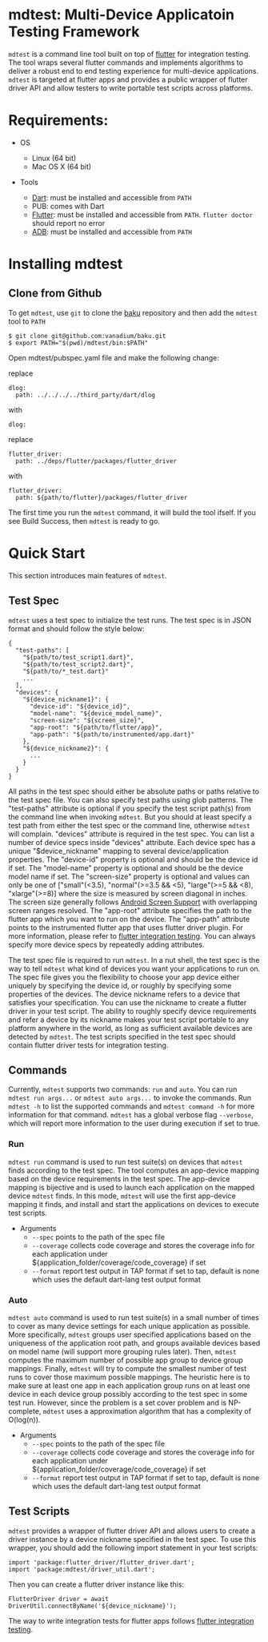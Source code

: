# mdtest: Multi-Device Applicatoin Testing Framework

`mdtest` is a command line tool built on top of [flutter](https://flutter.io/)
for integration testing.  The tool wraps several flutter commands and implements
algorithms to deliver a robust end to end testing experience for multi-device
applications.  `mdtest` is targeted at flutter apps and provides a public
wrapper of flutter driver API and allow testers to write portable test scripts
across platforms.

# Requirements:

* OS
  - Linux (64 bit)
  - Mac OS X (64 bit)
 
* Tools
  - [Dart](https://www.dartlang.org/): must be installed and accessible from
   `PATH`
  - PUB: comes with Dart
  - [Flutter](https://flutter.io/): must be installed and accessible from `PATH`.
   `flutter doctor` should report no error
  - [ADB](http://developer.android.com/tools/help/adb.html): must be installed
   and accessible from `PATH`

# Installing mdtest

## Clone from Github

To get `mdtest`, use `git` to clone the [baku](https://github.com/vanadium/baku)
repository and then add the `mdtest` tool to `PATH`

```
$ git clone git@github.com:vanadium/baku.git
$ export PATH="$(pwd)/mdtest/bin:$PATH"
```
Open mdtest/pubspec.yaml file and make the following change:

replace
 ```
 dlog:
   path: ../../../../third_party/dart/dlog
 ```
with
 ```
 dlog:
 ```
replace
 ```
 flutter_driver:
   path: ../deps/flutter/packages/flutter_driver
 ```
with
 ```
 flutter_driver:
   path: ${path/to/flutter}/packages/flutter_driver
 ```

The first time you run the `mdtest` command, it will build the tool ifself.  If
you see Build Success, then `mdtest` is ready to go.

# Quick Start

This section introduces main features of `mdtest`.

## Test Spec

`mdtest` uses a test spec to initialize the test runs.  The test spec is in JSON
format and should follow the style below:
```
{
  "test-paths": [
    "${path/to/test_script1.dart}",
    "${path/to/test_script2.dart}",
    "${path/to/*_test.dart}"
    ...
  ],
  "devices": {
    "${device_nickname1}": {
      "device-id": "${device_id}",
      "model-name": "${device_model_name}",
      "screen-size": "${screen_size}",
      "app-root": "${path/to/flutter/app}",
      "app-path": "${path/to/instrumented/app.dart}"
    },
    "${device_nickname2}": {
      ...
    }
  }
}
```

All paths in the test spec should either be absolute paths or paths relative to
the test spec file.  You can also specify test paths using glob patterns.  The
"test-paths" attribute is optional if you specify the test script path(s) from
the command line when invoking `mdtest`.  But you should at least specify a test
path from either the test spec or the command line, otherwise `mdtest` will
complain.  "devices" attribute is required in the test spec.  You can list a
number of device specs inside "devices" attribute.  Each device spec has a
unique "$device_nickname" mapping to several device/application properties.  The
"device-id" property is optional and should be the device id if set.  The
"model-name" property is optional and should be the device model name if set.
The "screen-size" property is optional and values can only be one of
["small"(<3.5), "normal"(>=3.5 && <5), "large"(>=5 && <8), "xlarge"(>=8)] where
the size is measured by screen diagonal in inches.  The screen size generally
follows
[Android Screen Support](https://developer.android.com/guide/practices/screens_support.html)
with overlapping screen ranges resolved.  The "app-root" attribute specifies the
path to the flutter app which you want to run on the device.  The "app-path"
attribute points to the instrumented flutter app that uses flutter driver
plugin.  For more information, please refer to
[flutter integration testing](https://flutter.io/testing/#integration-testing).
You can always specify more device specs by repeatedly adding attributes.

The test spec file is required to run `mdtest`.  In a nut shell, the test spec
is the way to tell `mdtest` what kind of devices you want your applications to
run on.  The spec file gives you the flexibility to choose your app device
either uniquely by specifying the device id, or roughly by specifying some
properties of the devices.  The device nickname refers to a device that
satisfies your specification.  You can use the nickname to create a flutter
driver in your test script.  The ability to roughly specify device requirements
and refer a device by its nickname makes your test script portable to any
platform anywhere in the world, as long as sufficient available devices are
detected by `mdtest`.  The test scripts specified in the test spec should
contain flutter driver tests for integration testing.

## Commands

Currently, `mdtest` supports two commands: `run` and `auto`.  You can run
`mdtest run args...` or `mdtest auto args...` to invoke the commands.  Run
`mdtest -h` to list the supported commands and `mdtest command -h` for more
information for that command.  `mdtest` has a global verbose flag `--verbose`,
which will report more information to the user during execution if set to true.

### Run

`mdtest run` command is used to run test suite(s) on devices that `mdtest` finds
according to the test spec.  The tool computes an app-device mapping based on
the device requirements in the test spec.  The app-device mapping is bijective
and is used to launch each application on the mapped device `mdtest` finds.  In
this mode, `mdtest` will use the first app-device mapping it finds, and install
and start the applications on devices to execute test scripts.

* Arguments
  - `--spec` points to the path of the spec file
  - `--coverage` collects code coverage and stores the coverage info for each
   application under ${application_folder/coverage/code_coverage} if set
  - `--format` report test output in TAP format if set to tap, default is none
   which uses the default dart-lang test output format

### Auto

`mdtest auto` command is used to run test suite(s) in a small number of times to
cover as many device settings for each unique application as possible.  More
specifically, `mdtest` groups user specified applications based on the
uniqueness of the application root path, and groups available devices based on
model name (will support more grouping rules later).  Then, `mdtest` computes
the maximum number of possible app group to device group mappings.  Finally,
`mdtest` will try to compute the smallest number of test runs to cover those
maximum possible mappings.  The heuristic here is to make sure at least one app
in each application group runs on at least one device in each device group
possibly according to the test spec in some test run.  However, since the
problem is a set cover problem and is NP-complete, `mdtest` uses a approximation
algorithm that has a complexity of O(log(n)).

* Arguments
  - `--spec` points to the path of the spec file
  - `--coverage` collects code coverage and stores the coverage info for each
   application under ${application_folder/coverage/code_coverage} if set
  - `--format` report test output in TAP format if set to tap, default is none
   which uses the default dart-lang test output format

## Test Scripts

`mdtest` provides a wrapper of flutter driver API and allows users to create a
driver instance by a device nickname specified in the test spec.  To use this
wrapper, you should add the following import statement in your test scripts:

```
import 'package:flutter_driver/flutter_driver.dart';
import 'package:mdtest/driver_util.dart';
```

Then you can create a flutter driver instance like this:
```
FlutterDriver driver = await DriverUtil.connectByName('${device_nickname}');
```

The way to write integration tests for flutter apps follows
[flutter integration testing](https://flutter.io/testing/#integration-testing).
